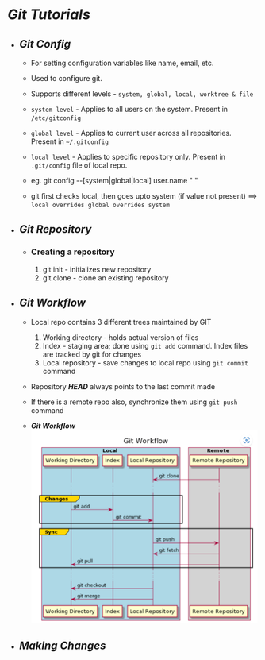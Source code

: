 # ***Git Tutorials***

- ## *Git Config*

    - For setting configuration variables like name, email, etc.
    - Used to configure git.

    - Supports different levels - `system, global, local, worktree & file`
    - `system level` - Applies to all users on the system. Present in `/etc/gitconfig` 
    - `global level` - Applies to current user across all repositories. Present in `~/.gitconfig`
    - `local level` - Applies to specific repository only. Present in `.git/config` file of local repo.
    - eg. git config --[system|global|local] user.name " "
    - git first checks local, then goes upto system (if value not present) ==> `local overrides global overrides system`

- ## *Git Repository*
  - ### Creating a repository
    1. git init - initializes new repository
    2. git clone - clone an existing repository

- ## *Git Workflow*
  - Local repo contains 3 different trees maintained by GIT
  
     1. Working directory - holds actual version of files
     2. Index - staging area; done using ` git add ` command. Index files are tracked by git for changes
     3. Local repository - save changes to local repo using ` git commit ` command
  - Repository ***HEAD*** always points to the last commit made
  - If there is a remote repo also, synchronize them using ` git push ` command
  - ***Git Workflow***
  ![Git WorkFlow](./git_workflow.png)

- ## ***Making Changes***
